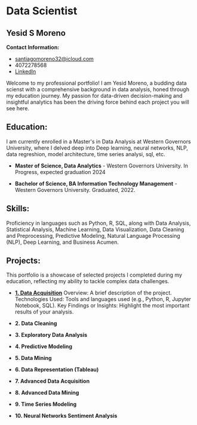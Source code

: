 # Data Scientist

## Yesid S Moreno

**Contact Information:** 

- santiagomoreno32@icloud.com  
- 4072278568 
- [LinkedIn](https://www.linkedin.com/in/yesid-moreno-883bb3181/)
  
Welcome to my professional portfolio! I am Yesid Moreno, a budding data scienst with a comprehensive background in data analysis, honed through my education journey. My passion for data-driven decision-making and insightful analytics has been the driving force behind each project you will see here.

## Education:

I am currently enrolled in a  Master's in Data Analysis at Western Governors University, where I delved deep into Deep learning, neural networks, NLP, data regreshion, model architecture, time series analysi, sql, etc. 

-  **Master of Science, Data Analytics** - Western Governors University. In Progress, expected graduation 2024

-  **Bachelor of Science, BA Information Technology Management** - Western Governors University. Graduated, 2022.

  
## Skills:

Proficiency in languages such as Python, R, SQL, along with Data Analysis, Statistical Analysis, Machine Learning, Data Visualization, Data Cleaning and Preprocessing, Predictive Modeling, Natural Language Processing (NLP), Deep Learning, and Business Acumen.


## Projects:

This portfolio is a showcase of selected projects I completed during my education, reflecting my ability to tackle complex data challenges.


- [**1. Data Acquisition**](https://github.com/santiagom32/santiagom32.github.io/blob/194d316442f9bba59e515fa14ab8555e43b4e32d/_projects/Data_Acquisition.md)
Overview: A brief description of the project.
Technologies Used: Tools and languages used (e.g., Python, R, Jupyter Notebook, SQL).
Key Findings or Insights: Highlight the most important results of your analysis.

- **2. Data Cleaning**

- **3. Exploratory Data Analysis**
  
- **4. Predictive Modeling**

- **5. Data Mining**

- **6. Data Representation (Tableau)**
 
- **7. Advanced Data Acquisition**

- **8. Advanced Data Mining**

- **9. Time Series Modeling**

- **10. Neural Networks Sentiment Analysis**

